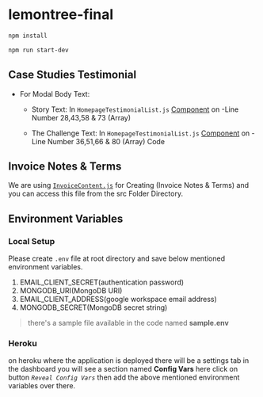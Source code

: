 # lemontree-final

```bash
npm install

npm run start-dev
```

## Case Studies Testimonial

- For Modal Body Text:

  - Story Text: In `HomepageTestimonialList.js` [Component](https://github.com/LemonTree-Media/lemontree-final/blob/master/client/src/components/Homepage/HomepageTestimonialList.js) on -Line Number 28,43,58 & 73 (Array)

  - The Challenge Text: In `HomepageTestimonialList.js` [Component](https://github.com/LemonTree-Media/lemontree-final/blob/master/client/src/components/Homepage/HomepageTestimonialList.js) on -Line Number 36,51,66 & 80 (Array) Code

## Invoice Notes & Terms

We are using [`InvoiceContent.js`](https://github.com/LemonTree-Media/lemontree-final/blob/master/client/src/InvoiceContent.js) for Creating (Invoice Notes & Terms) and you can access this file from the src Folder Directory.


## Environment Variables

### Local Setup

Please create `.env` file at root directory and save below mentioned environment variables.

1. EMAIL_CLIENT_SECRET(authentication password)
2. MONGODB_URI(MongoDB URI)
3. EMAIL_CLIENT_ADDRESS(google workspace email address)
4. MONGODB_SECRET(MongoDB secret string)

> there's a sample file available in the code named **sample.env**

### Heroku

on heroku where the application is deployed there will be a settings tab in the dashboard you will see a section named **Config Vars** here click on button *`Reveal Config Vars`* then add the above mentioned environment variables over there.
